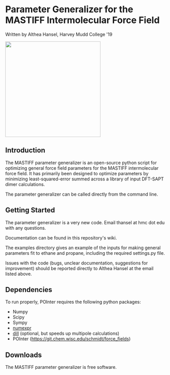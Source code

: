 # Parameter Generalizer for the MASTIFF Intermolecular Force Field
Written by Althea Hansel, Harvey Mudd College '19


<img src="http://www.clipartpal.com/_thumbs/pd/animal/dog/pointer_3.png" width="300" >

Introduction
------------
The MASTIFF parameter generalizer is an open-source python script for optimizing general force field parameters for the MASTIFF intermolecular force field. 
It has primarily been designed to optimize parameters by minimizing least-squared-error summed across a library of input DFT-SAPT dimer calculations.

The parameter generalizer can be called directly from the command line.


Getting Started
---------------
The parameter generalizer is a very new code. 
Email thansel at hmc dot edu
with any questions.

Documentation can be found in this repository's wiki.

The examples directory gives an example of the inputs for making general parameters fit to ethane and propane, including the required settings.py file.

Issues with the code (bugs, unclear documentation, suggestions for improvement)
should be reported directly to Althea Hansel at the email listed above.


Dependencies
------------
To run properly, POInter requires the following python packages:

* Numpy
* Scipy
* Sympy
* [numexpr](https://github.com/pydata/numexpr)
* [dill](https://github.com/uqfoundation/dill) (optional, but speeds up multipole calculations)
* POInter (https://git.chem.wisc.edu/schmidt/force_fields)

Downloads
---------
The MASTIFF parameter generalizer is free software.

